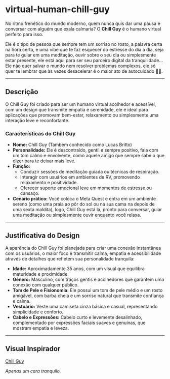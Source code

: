 # virtual-human-chill-guy

No ritmo frenético do mundo moderno, quem nunca quis dar uma pausa e conversar com alguém que exala calmaria? O **Chill Guy** é o humano virtual perfeito para isso.

Ele é o tipo de pessoa que sempre tem um sorriso no rosto, a palavra certa na hora certa, e uma vibe que te faz esquecer do estresse do dia a dia, seja para te guiar em uma meditação, ouvir sobre o seu dia ou simplesmente estar presente, ele está aqui para ser seu parceiro digital da tranquilidade... Ele não quer salvar o mundo nem resolver problemas complexos, ele só quer te lembrar que às vezes desacelerar é o maior ato de autocuidado 😮‍💨.

---

## Descrição

O Chill Guy foi criado para ser um humano virtual acolhedor e acessível, com um design que transmite empatia e serenidade, ele é ideal para aplicações que promovam bem-estar, relaxamento ou simplesmente uma interação leve e reconfortante.

### Características do Chill Guy

-   **Nome:** Chill Guy (Também conhecido como Lucas Britto)
-   **Personalidade:** Ele é descontraído, gentil e sempre positivo, fala com um tom calmo e envolvente, como aquele amigo que sempre sabe o que dizer para te deixar mais leve.
-   **Função:**
    -   Conduzir sessões de meditação guiada ou técnicas de respiração.
    -   Interagir com usuários em ambientes de RV, promovendo relaxamento e positividade.
    -   Oferecer suporte emocional leve em momentos de estresse ou cansaço.
-   **Cenário prático:**
    Você coloca o Meta Quest e entra em um ambiente sereno (como uma praia ao pôr do sol ou na sua cama na depois de uma sexta maldita), logo, Chill Guy está lá, pronto para conversar, guiar uma meditação ou simplesmente ouvir enquanto você relaxa.

---

## Justificativa do Design

A aparência do Chill Guy foi planejada para criar uma conexão instantânea com os usuários, o maior foco é transmitir calma, empatia e acessibilidade através de detalhes que refletem sua personalidade tranquila:

-   **Idade:** Aproximadamente 35 anos, com um visual que equilibra maturidade e proximidade.
-   **Gênero:** Masculino, com traços gentis e acolhedores que garantem uma conexão com qualquer público.
-   **Tom de Pele e Fisionomia:** Ele possui um tom de pele médio e um rosto amigável, com barba cheia e um sorriso natural que transmite confiança e calma.
-   **Vestuário:** Veste uma camiseta cinza básica e casual, representando simplicidade e conforto.
-   **Cabelo e Expressões:** Cabelo curto e levemente desalinhado, complementado por expressões faciais suaves e genuínas, que mostram empatia e leveza.

---

## Visual Inspirador

[Chill Guy](./assets/ChillGuy.webm)

_Apenas um cara tranquilo._
